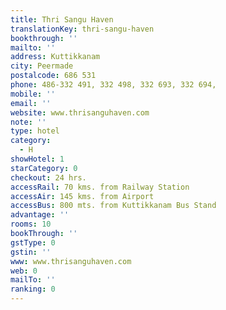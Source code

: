 ```yaml
---
title: Thri Sangu Haven
translationKey: thri-sangu-haven
bookthrough: ''
mailto: ''
address: Kuttikkanam
city: Peermade
postalcode: 686 531
phone: 486-332 491, 332 498, 332 693, 332 694,
mobile: ''
email: ''
website: www.thrisanguhaven.com
note: ''
type: hotel
category:
  - H
showHotel: 1
starCategory: 0
checkout: 24 hrs.
accessRail: 70 kms. from Railway Station
accessAir: 145 kms. from Airport
accessBus: 800 mts. from Kuttikkanam Bus Stand
advantage: ''
rooms: 10
bookThrough: ''
gstType: 0
gstin: ''
www: www.thrisanguhaven.com
web: 0
mailTo: ''
ranking: 0
---
```








